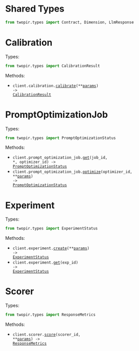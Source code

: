 # Shared Types

```python
from twopir.types import Contract, Dimension, LlmResponse
```

# Calibration

Types:

```python
from twopir.types import CalibrationResult
```

Methods:

- <code title="post /calibration">client.calibration.<a href="./src/twopir/resources/calibration.py">calibrate</a>(\*\*<a href="src/twopir/types/calibration_calibrate_params.py">params</a>) -> <a href="./src/twopir/types/calibration_result.py">CalibrationResult</a></code>

# PromptOptimizationJob

Types:

```python
from twopir.types import PromptOptimizationStatus
```

Methods:

- <code title="get /prompt_optimizers/{optimizer_id}/optimize_job/{job_id}">client.prompt_optimization_job.<a href="./src/twopir/resources/prompt_optimization_job.py">get</a>(job_id, \*, optimizer_id) -> <a href="./src/twopir/types/prompt_optimization_status.py">PromptOptimizationStatus</a></code>
- <code title="post /prompt_optimizers/{optimizer_id}/optimize_job">client.prompt_optimization_job.<a href="./src/twopir/resources/prompt_optimization_job.py">optimize</a>(optimizer_id, \*\*<a href="src/twopir/types/prompt_optimization_job_optimize_params.py">params</a>) -> <a href="./src/twopir/types/prompt_optimization_status.py">PromptOptimizationStatus</a></code>

# Experiment

Types:

```python
from twopir.types import ExperimentStatus
```

Methods:

- <code title="post /experiments/">client.experiment.<a href="./src/twopir/resources/experiment.py">create</a>(\*\*<a href="src/twopir/types/experiment_create_params.py">params</a>) -> <a href="./src/twopir/types/experiment_status.py">ExperimentStatus</a></code>
- <code title="get /experiments/{exp_id}">client.experiment.<a href="./src/twopir/resources/experiment.py">get</a>(exp_id) -> <a href="./src/twopir/types/experiment_status.py">ExperimentStatus</a></code>

# Scorer

Types:

```python
from twopir.types import ResponseMetrics
```

Methods:

- <code title="post /scorers/{scorer_id}">client.scorer.<a href="./src/twopir/resources/scorer.py">score</a>(scorer_id, \*\*<a href="src/twopir/types/scorer_score_params.py">params</a>) -> <a href="./src/twopir/types/response_metrics.py">ResponseMetrics</a></code>
